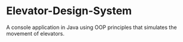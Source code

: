 # Elevator-Design-System
A console application in Java using OOP principles that simulates the movement of elevators.

